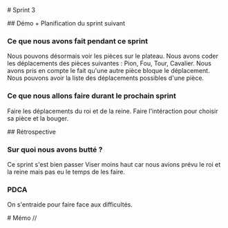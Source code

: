 # Sprint 3

## Démo + Planification du sprint suivant

### Ce que nous avons fait pendant ce sprint
Nous pouvons désormais voir les pièces sur le plateau.
Nous avons coder les déplacements des pièces suivantes : Pion, Fou, Tour, Cavalier.
Nous avons pris en compte le fait qu'une autre pièce bloque le déplacement.
Nous pouvons avoir la liste des déplacements possibles d'une pièce.

### Ce que nous allons faire durant le prochain sprint
Faire les déplacements du roi et de la reine.
Faire l'intéraction pour choisir sa pièce et la bouger.

## Rétrospective

### Sur quoi nous avons butté ?
Ce sprint s'est bien passer
Viser moins haut car nous avions prévu le roi et la reine mais pas eu le temps de les faire.

### PDCA
On s'entraide pour faire face aux difficultés.

# Mémo
//